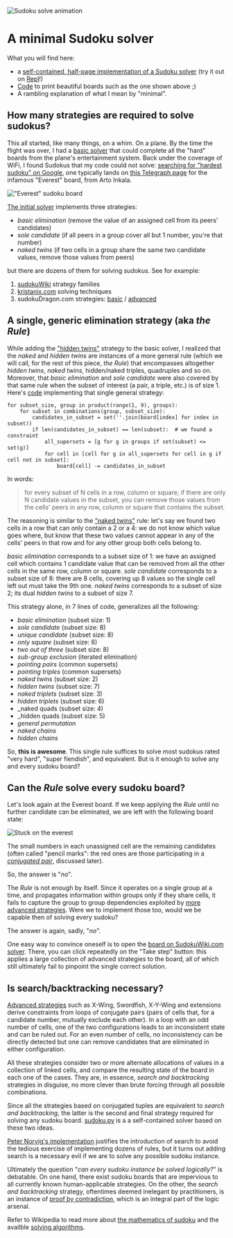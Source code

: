 ![Sudoku solve animation](./images/solve.gif)
# A minimal Sudoku solver

What you will find here:

* a [self-contained, half-page implementation of a Sudoku solver][1] (try it out on [Repl][18]!)
* [Code][2] to print beautiful boards such as the one shown above ;)
* A rambling explanation of what I mean by "minimal".

## How many strategies are required to solve sudokus?

This all started, like many things, on a whim. On a plane. By the time the flight was over, I had a [basic solver][3]
that could complete all the "hard" boards from the plane's entertainment system. Back under the coverage of WiFi, I
found Sudokus that my code could not solve: [searching for "hardest sudoku" on Google][4], one typically lands on
[this Telegraph page][5] for the infamous "Everest" board, from Arto Inkala.

!["Everest" sudoku board](./images/everest.png)

[The initial solver][3] implements three strategies:

* _basic elimination_ (remove the value of an assigned cell from its peers' candidates)
* _sole candidate_ (if all peers in a group cover all but 1 number, you're that number)
* _naked twins_ (if two cells in a group share the same two candidate values, remove those values from peers)

but there are dozens of them for solving sudokus. See for example:

1. [sudokuWiki][9] strategy families
2. [kristanix.com][8] solving techniques
3. sudokuDragon.com strategies: [basic][6] / [advanced][7]

## A single, generic elimination strategy (aka _the Rule_)

While adding the ["hidden twins"][10] strategy to the basic solver, I realized that the _naked_ and _hidden twins_
are instances of a more general rule (which we will call, for the rest of this piece, _the Rule_) that encompasses
altogether _hidden twins_, _naked twins_, hidden/naked triples, quadruples and so on. Moreover, that _basic
elimination_ and _sole candidate_ were also covered by that same rule when the subset of interest (a pair, a triple,
etc.) is of size 1. Here's [code][11] implementing that single general strategy:

    for subset_size, group in product(range(1, 9), groups):
        for subset in combinations(group, subset_size):
            candidates_in_subset = set(''.join(board[index] for index in subset))
            if len(candidates_in_subset) == len(subset):  # we found a constraint
                all_supersets = [g for g in groups if set(subset) <= set(g)]
                for cell in [cell for g in all_supersets for cell in g if cell not in subset]:
                    board[cell] -= candidates_in_subset

In words:

> for every subset of N cells in a row, column or square; if there are only N candidate values in the subset,
> you can remove those values from the cells' peers in any row, column or square that contains the subset.

The reasoning is similar to the ["naked twins"][10] rule: let's say we found two cells in a row that can only
contain a 2 or a 4: we do not know which value goes where, but know that these two values cannot appear in any
of the cells' peers in that row and for any other group both cells belong to.

_basic elimination_ corresponds to a subset size of 1: we have an assigned cell which contains 1 candidate value that
can be removed from all the other cells in the same row, column or square. _sole candidate_ corresponds to a subset
size of 8: there are 8 cells, covering up 8 values so the single cell left out must take the 9th one. _naked twins_
corresponds to a subset of size 2; its dual _hidden twins_ to a subset of size 7.

This strategy alone, in 7 lines of code, generalizes all the following:

* _basic elimination_ (subset size: 1)
* _sole candidate_ (subset size: 8)
* _unique candidate_ (subset size: 8)
* _only square_ (subset size: 8)
* _two out of three_ (subset size: 8)
* _sub-group exclusion_ (iterated elimination)
* _pointing pairs_ (common supersets)
* _pointing triples_ (common supersets)
* _naked twins_ (subset size: 2)
* _hidden twins_ (subset size: 7)
* _naked triplets_ (subset size: 3)
* _hidden triplets_ (subset size: 6)
* _naked quads (subset size: 4)
* _hidden quads (subset size: 5)
* _general permutation_
* _naked chains_
* _hidden chains_

So, **this is awesome**. This single rule suffices to solve most sudokus rated "very hard", "super fiendish", and
equivalent. But is it enough to solve any and every sudoku board?

## Can the _Rule_ solve every sudoku board?

Let's look again at the Everest board. If we keep applying the _Rule_ until no further candidate can be eliminated,
we are left with the following board state:

![Stuck on the everest](./images/everest_marked.png)

The small numbers in each unassigned cell are the remaining candidates (often called "pencil marks": the red ones are
those participating in a [_conjugated pair_][7], discussed later).

So, the answer is "_no_".

The _Rule_ is not enough by itself. Since it operates on a single group at a time, and propagates information within
groups only if they share cells, it fails to capture the group to group dependencies exploited by [more advanced
strategies][7]. Were we to implement those too, would we be capable then of solving every sudoku?

The answer is again, sadly, "_no_".

One easy way to convince oneself is to open the [board on SudokuWiki.com solver][12]. There, you can click
repeatedly on the "Take step" button: this applies a large collection of advanced strategies to the board, all of
which still ultimately fail to pinpoint the single correct solution.

## Is search/backtracking necessary?

[Advanced strategies][7] such as X-Wing, Swordfish, X-Y-Wing and extensions derive constraints from loops of conjugate
pairs (pairs of cells that, for a candidate number, mutually exclude each other). In a loop with an odd number of
cells, one of the two configurations leads to an inconsistent state and can be ruled out. For an even number of cells,
no inconsistency can be directly detected but one can remove candidates that are eliminated in either configuration.

All these strategies consider two or more alternate allocations of values in a collection of linked cells, and compare
the resulting state of the board in each one of the cases. They are, in essence, _search and backtracking_ strategies
in disguise, no more clever than brute forcing through all possible combinations. 

Since all the strategies based on conjugated tuples are equivalent to _search and backtracking_, the latter is the
second and final strategy required for solving any sudoku board. [sudoku.py][1] is a a self-contained solver based
on these two ideas.

[Peter Norvig's implementation][14] justifies the introduction of search to avoid the tedious exercise of implementing
dozens of rules, but it turns out adding search is a necessary evil if we are to solve any possible sudoku
instance. 

Ultimately the question "_can every sudoku instance be solved logically?_" is debatable. On one hand, there exist
sudoku boards that are impervious to all currently known human-applicable strategies. On the other, the _search and
backtracking_ strategy, oftentimes deemed inelegant by practitioners, is an instance of [proof by contradiction][17],
which is an integral part of the logic arsenal.

Refer to Wikipedia to read more about [the mathematics of sudoku][15] and the availble [solving algorithms][16].

[1]: https://github.com/r1cc4rdo/sudoku/blob/master/sudoku.py  "Self-contained solver"
[2]: https://github.com/r1cc4rdo/sudoku/blob/master/sudoku/board_plot.py "Graphical sudoku plot"
[3]: https://github.com/r1cc4rdo/sudoku/blob/master/sudoku/solver_wo_search.py "Basic solver w/o search"
[4]: http://lmgtfy.com/?q=hardest+sudoku "Search for \"hardest sudoku\" on Google"
[5]: https://www.telegraph.co.uk/news/science/science-news/9359579/Worlds-hardest-sudoku-can-you-crack-it.html "Everest board from Arto Inkala"
[6]: http://www.sudokudragon.com/sudokustrategy.htm "sudokuDragon.com basic strategies"
[7]: http://www.sudokudragon.com/advancedstrategy.htm "sudokuDragon.com advanced strategies"
[8]: https://www.kristanix.com/sudokuepic/sudoku-solving-techniques.php "kristanix.com solving techniques"
[9]: http://www.sudokuwiki.org/Strategy_Families "sudokuWiki strategy families"
[10]: http://www.sudokuwiki.org/Hidden_Candidates "Hidden candidates strategy"
[11]: https://github.com/r1cc4rdo/sudoku/blob/master/sudoku/solver_w_search.py "Solver with single rule and search"
[12]: http://www.sudokuwiki.org/sudoku.htm?bd=800000000003600000070090200050007000000045700000100030001000068008500010090000400 "Everest board in SudokuWiki's solver"
[13]: https://github.com/r1cc4rdo/sudoku/blob/master/sudoku.ipynb "Sudoku solver notebook"
[14]: http://norvig.com/sudoku.html "Peter Norvig's sudoku solver"
[15]: https://en.wikipedia.org/wiki/Mathematics_of_Sudoku "Wikipedia: Mathematics of Sudoku"
[16]: https://en.wikipedia.org/wiki/Sudoku_solving_algorithms "Wikipedia: Sudoku solving algorithms"
[17]: https://en.wikipedia.org/wiki/Proof_by_contradiction "Wikipedia: proof by contradiction"
[18]: https://repl.it/@riccardog/sudoku "Repl.it: r1cc4rdo's Sudoku solver"
